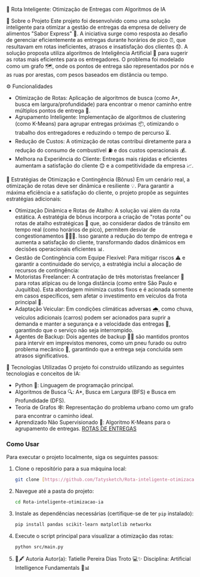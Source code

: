 🚚 Rota Inteligente: Otimização de Entregas com Algoritmos de IA

📌 Sobre o Projeto
Este projeto foi desenvolvido como uma solução inteligente para otimizar a gestão de entregas da empresa de delivery de alimentos "Sabor Express" 🍔. A iniciativa surge como resposta ao desafio de gerenciar eficientemente as entregas durante horários de pico ⏰, que resultavam em rotas ineficientes, atrasos e insatisfação dos clientes 😞.
A solução proposta utiliza algoritmos de Inteligência Artificial 🤖 para sugerir as rotas mais eficientes para os entregadores. O problema foi modelado como um grafo 🗺️, onde os pontos de entrega são representados por nós e as ruas por arestas, com pesos baseados em distância ou tempo.

⚙️ Funcionalidades
- Otimização de Rotas: Aplicação de algoritmos de busca (como A*, busca em largura/profundidade) para encontrar o menor caminho entre múltiplos pontos de entrega 🧭.
- Agrupamento Inteligente: Implementação de algoritmos de clustering (como K-Means) para agrupar entregas próximas 📦, otimizando o trabalho dos entregadores e reduzindo o tempo de percurso ⏳.
- Redução de Custos: A otimização de rotas contribui diretamente para a redução do consumo de combustível ⛽ e dos custos operacionais 💰.
- Melhora na Experiência do Cliente: Entregas mais rápidas e eficientes aumentam a satisfação do cliente 😊 e a competitividade da empresa 📈.

🎯 Estratégias de Otimização e Contingência (Bônus)
Em um cenário real, a otimização de rotas deve ser dinâmica e resiliente 💡. Para garantir a máxima eficiência e a satisfação do cliente, o projeto propõe as seguintes estratégias adicionais:
- Otimização Dinâmica e Rotas de Atalho: A solução vai além da rota estática. A estratégia de bônus incorpora a criação de "rotas ponte" ou rotas de atalho estratégicas 🚦 que, ao considerar dados de trânsito em tempo real (como horários de pico), permitem desviar de congestionamentos 🚗🚕🚙. Isso garante a redução do tempo de entrega e aumenta a satisfação do cliente, transformando dados dinâmicos em decisões operacionais eficientes 📊.
- Gestão de Contingência com Equipe Flexível: Para mitigar riscos ⚠️ e garantir a continuidade do serviço, a estratégia inclui a alocação de recursos de contingência:
- Motoristas Freelancer: A contratação de três motoristas freelancer 🚐 para rotas atípicas ou de longa distância (como entre São Paulo e Juquitiba). Esta abordagem minimiza custos fixos e é acionada somente em casos específicos, sem afetar o investimento em veículos da frota principal 🚛.
- Adaptação Veicular: Em condições climáticas adversas 🌧️, como chuva, veículos adicionais (carros) podem ser acionados para suprir a demanda e manter a segurança e a velocidade das entregas 🛞, garantindo que o serviço não seja interrompido.
- Agentes de Backup: Dois agentes de backup 🧑‍🔧 são mantidos prontos para intervir em imprevistos menores, como um pneu furado ou outro problema mecânico 🔧, garantindo que a entrega seja concluída sem atrasos significativos.

🧠 Tecnologias Utilizadas
O projeto foi construído utilizando as seguintes tecnologias e conceitos de IA:
- Python 🐍: Linguagem de programação principal.
- Algoritmos de Busca 🔍: A*, Busca em Largura (BFS) e Busca em Profundidade (DFS).
- Teoria de Grafos 🕸️: Representação do problema urbano como um grafo para encontrar o caminho ideal.
- Aprendizado Não Supervisionado 🧬: Algoritmo K-Means para o agrupamento de entregas.
[ROTAS DE ENTREGAS](https://github.com/Tatysketch/Rota-inteligente-otimizacao-IA/blob/main/ROTAS-otimiza%C3%A7%C3%A3o.png?raw=true)

### **Como Usar**

Para executar o projeto localmente, siga os seguintes passos:

1.  Clone o repositório para a sua máquina local:
    ```bash
    git clone [https://github.com/Tatysketch/Rota-inteligente-otimizacao](https://github.com/Tatysketch/Rota-inteligente-otimizacao)
    ```
2.  Navegue até a pasta do projeto:
    ```bash
    cd Rota-inteligente-otimizacao-ia
    ```
3.  Instale as dependências necessárias (certifique-se de ter `pip` instalado):
    ```bash
    pip install pandas scikit-learn matplotlib networkx
    ```
4.  Execute o script principal para visualizar a otimização das rotas:
    ```bash
    python src/main.py
    ```
5. 💙🖋️ Autoria
Autor(a): Tatielle Pereira Dias Troto 💻✨
Disciplina: Artificial Intelligence Fundamentals 🧠📊


